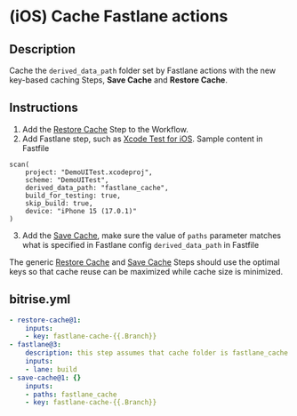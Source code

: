 # (iOS) Cache Fastlane actions

## Description

Cache the `derived_data_path` folder set by Fastlane actions with the new key-based caching Steps, **Save Cache** and **Restore Cache**.

## Instructions

1. Add the [Restore Cache](https://bitrise.io/integrations/steps/restore-cache) Step to the Workflow.
2. Add Fastlane step, such as [Xcode Test for iOS](https://www.bitrise.io/integrations/steps/xcode-test). Sample content in Fastfile

```
scan(
    project: "DemoUITest.xcodeproj",
    scheme: "DemoUITest",
    derived_data_path: "fastlane_cache",
    build_for_testing: true,
    skip_build: true,
    device: "iPhone 15 (17.0.1)"
)
```

3. Add the [Save Cache](https://bitrise.io/integrations/steps/save-cache), make sure the value of `paths` parameter matches what is specified in Fastlane config `derived_data_path` in Fastfile



The generic [Restore Cache](https://bitrise.io/integrations/steps/restore-cache) and [Save Cache](https://bitrise.io/integrations/steps/save-cache) Steps should use the optimal keys so that cache reuse can be maximized while cache size is minimized.

## bitrise.yml

```yaml
- restore-cache@1:
    inputs:
    - key: fastlane-cache-{{.Branch}}
- fastlane@3:
    description: this step assumes that cache folder is fastlane_cache generated by Fastlane using derived_data_path parameter in Fastfile file
    inputs:
    - lane: build
- save-cache@1: {}
    inputs:
    - paths: fastlane_cache
    - key: fastlane-cache-{{.Branch}}
```
